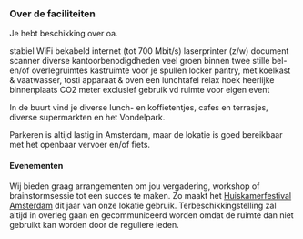 ### Over de faciliteiten

Je hebt beschikking over oa.

<span class="badge bg-primary">stabiel WiFi</span>
<span class="badge bg-primary">bekabeld internet (tot 700 Mbit/s)</span>
<span class="badge bg-primary">laserprinter (z/w)</span>
<span class="badge bg-primary">document scanner</span>
<span class="badge bg-primary">diverse kantoorbenodigdheden</span>
<span class="badge bg-primary">veel groen binnen</span>
<span class="badge bg-primary">twee stille bel- en/of overlegruimtes</span>
<span class="badge bg-primary">kastruimte voor je spullen</span>
<span class="badge bg-primary">locker</span>
<span class="badge bg-primary">pantry, met koelkast & vaatwasser, tosti apparaat & oven</span>
<span class="badge bg-primary">een lunchtafel</span>
<span class="badge bg-primary">relax hoek</span>
<span class="badge bg-primary">heerlijke binnenplaats</span>
<span class="badge bg-primary">CO2 meter</span>
<span class="badge bg-primary">exclusief gebruik vd ruimte voor eigen event</span>

<!-- <span class="badge bg-primary">drukte meter</span> -->

In de buurt vind je diverse lunch- en koffietentjes, cafes en terrasjes, diverse supermarkten en het Vondelpark.

Parkeren is altijd lastig in Amsterdam, maar de lokatie is goed bereikbaar met het openbaar vervoer en/of fiets.

#### Evenementen

Wij bieden graag arrangementen om jou vergadering, workshop of brainstormsessie tot een succes te maken. Zo maakt het [Huiskamerfestival Amsterdam](https://www.huiskamerfestival.nl/) dit jaar van onze lokatie gebruik. Terbeschikkingstelling zal altijd in overleg gaan en gecommuniceerd worden omdat de ruimte dan niet gebruikt kan worden door de reguliere leden.

